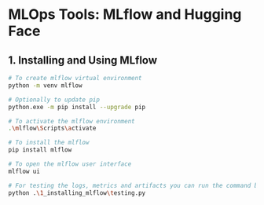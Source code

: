 # MLOps Tools: MLflow and Hugging Face

## 1. Installing and Using MLflow

```sh
# To create mlflow virtual environment
python -m venv mlflow

# Optionally to update pip
python.exe -m pip install --upgrade pip

# To activate the mlflow environment
.\mlflow\Scripts\activate

# To install the mlflow
pip install mlflow

# To open the mlflow user interface
mlflow ui

# For testing the logs, metrics and artifacts you can run the command below. Then mlruns folder will be created in the project folder
python .\1_installing_mlflow\testing.py
```
